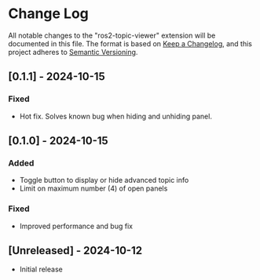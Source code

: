 # Change Log

All notable changes to the "ros2-topic-viewer" extension will be documented in this file. The format is based on [Keep a Changelog](https://keepachangelog.com/en/1.1.0/), and this project adheres to [Semantic Versioning](https://semver.org/spec/v2.0.0.html).

## [0.1.1] - 2024-10-15

### Fixed
- Hot fix. Solves known bug when hiding and unhiding panel.

## [0.1.0] - 2024-10-15

### Added
- Toggle button to display or hide advanced topic info
- Limit on maximum number (4) of open panels

### Fixed
- Improved performance and bug fix

## [Unreleased] - 2024-10-12

- Initial release
